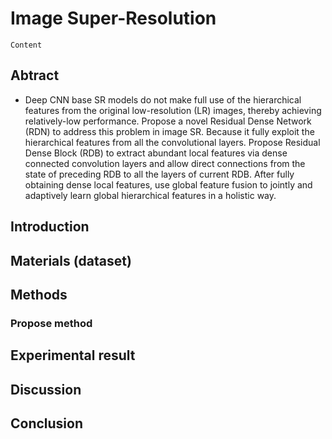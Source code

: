 # Image Super-Resolution
` Content `
## Abtract
* Deep CNN base SR models do not make full use of the hierarchical features from the original low-resolution (LR) images, thereby achieving relatively-low performance. Propose a novel Residual Dense Network (RDN) to address this problem in image SR. Because it fully exploit the hierarchical features from all the convolutional layers. Propose Residual Dense Block (RDB) to extract abundant local features via dense connected convolution layers and allow direct connections from the state of preceding RDB to all the layers of current RDB. After fully obtaining dense local features, use global feature fusion to jointly and adaptively learn global hierarchical features in a holistic way.
## Introduction
## Materials (dataset)
## Methods

### Propose method
## Experimental result
## Discussion
## Conclusion